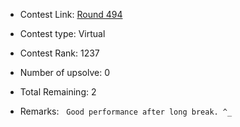 * Contest Link: [Round 494](https://codeforces.com/contest/1003)

* Contest type: Virtual

* Contest Rank: 1237

* Number of upsolve: 0

* Total Remaining: 2

* Remarks: &nbsp; `Good performance after long break. ^_`